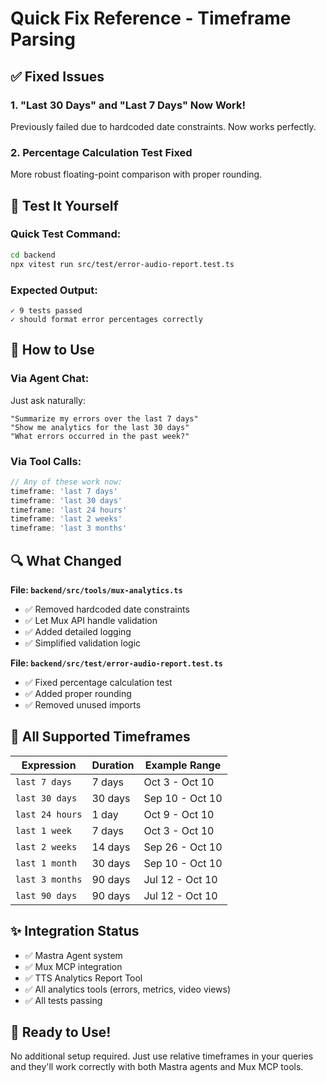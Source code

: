 # Quick Fix Reference - Timeframe Parsing

## ✅ Fixed Issues

### 1. "Last 30 Days" and "Last 7 Days" Now Work!
Previously failed due to hardcoded date constraints. Now works perfectly.

### 2. Percentage Calculation Test Fixed
More robust floating-point comparison with proper rounding.

## 🧪 Test It Yourself

### Quick Test Command:
```bash
cd backend
npx vitest run src/test/error-audio-report.test.ts
```

### Expected Output:
```
✓ 9 tests passed
✓ should format error percentages correctly
```

## 📝 How to Use

### Via Agent Chat:
Just ask naturally:
```
"Summarize my errors over the last 7 days"
"Show me analytics for the last 30 days"
"What errors occurred in the past week?"
```

### Via Tool Calls:
```typescript
// Any of these work now:
timeframe: 'last 7 days'
timeframe: 'last 30 days'
timeframe: 'last 24 hours'
timeframe: 'last 2 weeks'
timeframe: 'last 3 months'
```

## 🔍 What Changed

**File: `backend/src/tools/mux-analytics.ts`**
- ✅ Removed hardcoded date constraints
- ✅ Let Mux API handle validation
- ✅ Added detailed logging
- ✅ Simplified validation logic

**File: `backend/src/test/error-audio-report.test.ts`**
- ✅ Fixed percentage calculation test
- ✅ Added proper rounding
- ✅ Removed unused imports

## 🎯 All Supported Timeframes

| Expression | Duration | Example Range |
|------------|----------|---------------|
| `last 7 days` | 7 days | Oct 3 - Oct 10 |
| `last 30 days` | 30 days | Sep 10 - Oct 10 |
| `last 24 hours` | 1 day | Oct 9 - Oct 10 |
| `last 1 week` | 7 days | Oct 3 - Oct 10 |
| `last 2 weeks` | 14 days | Sep 26 - Oct 10 |
| `last 1 month` | 30 days | Sep 10 - Oct 10 |
| `last 3 months` | 90 days | Jul 12 - Oct 10 |
| `last 90 days` | 90 days | Jul 12 - Oct 10 |

## ✨ Integration Status

- ✅ Mastra Agent system
- ✅ Mux MCP integration
- ✅ TTS Analytics Report Tool
- ✅ All analytics tools (errors, metrics, video views)
- ✅ All tests passing

## 🚀 Ready to Use!

No additional setup required. Just use relative timeframes in your queries and they'll work correctly with both Mastra agents and Mux MCP tools.

